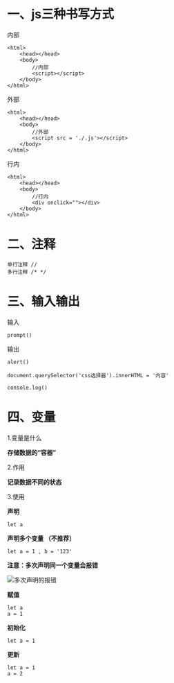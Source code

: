# 一、js三种书写方式

内部

```
<html>
	<head></head>
	<body>
		//内部
		<script></script>
	</body>
</html>
```

外部

```
<html>
	<head></head>
	<body>
		//外部
		<script src = './.js'></script>
	</body>
</html>
```

行内

```
<html>
	<head></head>
	<body>
		//行内
		<div onclick=""></div>
	</body>
</html>
```

# 二、注释

```
单行注释 //
多行注释 /* */
```

# 三、输入输出

输入

```
prompt()
```

输出

```
alert()
```

```
document.querySelector('css选择器').innerHTML = '内容'
```

```
console.log()
```



# 四、变量

1.变量是什么

**存储数据的“容器”**

2.作用

**记录数据不同的状态**

3.使用

**声明**

```
let a
```

**声明多个变量 （不推荐）**

```
let a = 1 , b = '123'
```

**注意：多次声明同一个变量会报错**

![多次声明的报错](https://github.com/PetitePluie-255/heima/blob/master/javascript/%E5%9B%BE%E7%89%87/%E5%A4%9A%E6%AC%A1%E5%A3%B0%E6%98%8E%E7%9A%84%E6%8A%A5%E9%94%99.png)

**赋值**

```
let a 
a = 1
```

**初始化**

```
let a = 1
```

**更新**

```
let a = 1
a = 2
```




